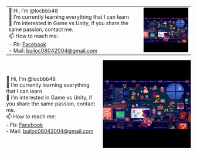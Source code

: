 | | |
|-----------|-----|
| 👋 Hi, I’m @locbbb48<br>🌱 I’m currently learning everything that I can learn<br>👀 I’m interested in Game vs Unity, if you share the same passion, contact me.<br>📫 How to reach me:<br>    - Fb: [Facebook](https://www.facebook.com/8bui8.8locthanh.8)<br>    - Mail: [builoc08042004@gmail.com](mailto:builoc08042004@gmail.com) | ![BuithLoc](https://github.com/locbbb48/locbbb48/blob/main/MarioCompGif.gif) |


<div style="display: flex; justify-content: space-between; align-items: center;">
  <div style="flex: 1; text-align: left;">
    👋 Hi, I’m @locbbb48<br>
    🌱 I’m currently learning everything that I can learn<br>
    👀 I’m interested in Game vs Unity, if you share the same passion, contact me.<br>
    📫 How to reach me:<br>
    - Fb: <a href="https://www.facebook.com/8bui8.8locthanh.8">Facebook</a><br>
    - Mail: <a href="mailto:builoc08042004@gmail.com">builoc08042004@gmail.com</a>
  </div>
  <div style="flex: 1; text-align: right;">
    <img src="https://github.com/locbbb48/locbbb48/blob/main/MarioCompGif.gif" alt="BuithLoc" style="max-width: 100%; height: auto;">
  </div>
</div>
